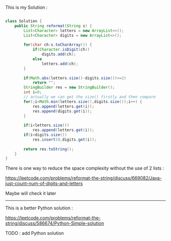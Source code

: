 

This is my Solution :

```Java

class Solution {
    public String reformat(String s) {
        List<Character> letters = new ArrayList<>();
        List<Character> digits = new ArrayList<>();
        
        for(char ch:s.toCharArray()) {
            if(Character.isDigit(ch))
                digits.add(ch);
            else
                letters.add(ch);
        }
        
        if(Math.abs(letters.size()-digits.size())>=2)
            return "";
        StringBuilder res = new StringBuilder();
        int i=0;
        // actually we can get the size() firstly and then compare
        for(;i<Math.min(letters.size(),digits.size());i++) {
            res.append(letters.get(i));
            res.append(digits.get(i));
        }
        
        if(i<letters.size())
            res.append(letters.get(i));
        if(i<digits.size())
            res.insert(0,digits.get(i));
        
        return res.toString();
    }
}

```

There is one way to reduce the space complexity without the use of 2 lists :

https://leetcode.com/problems/reformat-the-string/discuss/669082/Java-just-count-num-of-digits-and-letters

Maybe will check it later

---

This is a better Python solution :

https://leetcode.com/problems/reformat-the-string/discuss/586674/Python-Simple-solution

TODO : add Python solution